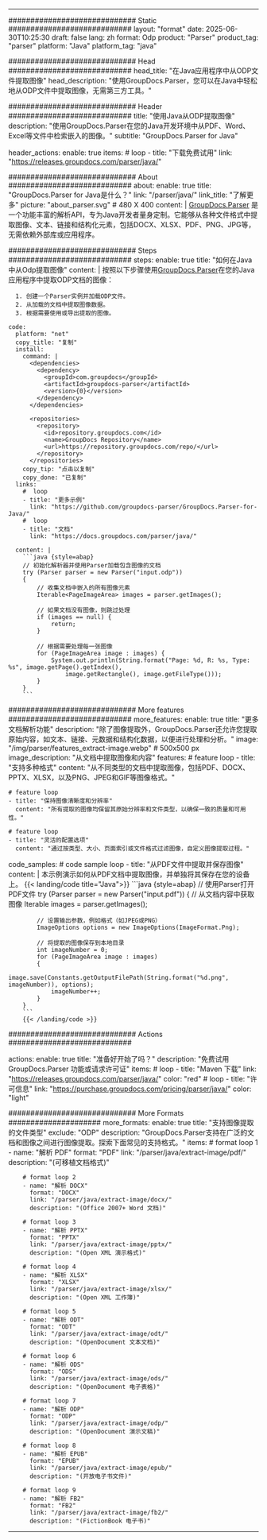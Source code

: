 


---
############################# Static ############################
layout: "format"
date:  2025-06-30T10:25:30
draft: false
lang: zh
format: Odp
product: "Parser"
product_tag: "parser"
platform: "Java"
platform_tag: "java"

############################# Head ############################
head_title: "在Java应用程序中从ODP文件提取图像"
head_description: "使用GroupDocs.Parser，您可以在Java中轻松地从ODP文件中提取图像，无需第三方工具。"

############################# Header ############################
title: "使用Java从ODP提取图像" 
description: "使用GroupDocs.Parser在您的Java开发环境中从PDF、Word、Excel等文件中检索嵌入的图像。"
subtitle: "GroupDocs.Parser for Java" 

header_actions:
  enable: true
  items:
    #  loop
    - title: "下载免费试用"
      link: "https://releases.groupdocs.com/parser/java/"
      
############################# About ############################
about:
    enable: true
    title: "GroupDocs.Parser for Java是什么？"
    link: "/parser/java/"
    link_title: "了解更多"
    picture: "about_parser.svg" # 480 X 400
    content: |
       [GroupDocs.Parser](/parser/java/) 是一个功能丰富的解析API，专为Java开发者量身定制。它能够从各种文件格式中提取图像、文本、链接和结构化元素，包括DOCX、XLSX、PDF、PNG、JPG等，无需依赖外部库或应用程序。

############################# Steps ############################
steps:
    enable: true
    title: "如何在Java中从Odp提取图像"
    content: |
      按照以下步骤使用[GroupDocs.Parser](/parser/java/)在您的Java应用程序中提取ODP文档的图像：
      
      1. 创建一个Parser实例并加载ODP文件。
      2. 从加载的文档中提取图像数据。
      3. 根据需要使用或导出提取的图像。
   
    code:
      platform: "net"
      copy_title: "复制"
      install:
        command: |
          <dependencies>
            <dependency>
              <groupId>com.groupdocs</groupId>
              <artifactId>groupdocs-parser</artifactId>
              <version>{0}</version>
            </dependency>
          </dependencies>

          <repositories>
            <repository>
              <id>repository.groupdocs.com</id>
              <name>GroupDocs Repository</name>
              <url>https://repository.groupdocs.com/repo/</url>
            </repository>
          </repositories>
        copy_tip: "点击以复制"
        copy_done: "已复制"
      links:
        #  loop
        - title: "更多示例"
          link: "https://github.com/groupdocs-parser/GroupDocs.Parser-for-Java/"
        #  loop
        - title: "文档"
          link: "https://docs.groupdocs.com/parser/java/"
          
      content: |
        ```java {style=abap}
        // 初始化解析器并使用Parser加载包含图像的文档
        try (Parser parser = new Parser("input.odp"))
        {
            // 收集文档中嵌入的所有图像元素
            Iterable<PageImageArea> images = parser.getImages();

            // 如果文档没有图像，则跳过处理
            if (images == null) {
                return;
            }

            // 根据需要处理每一张图像
            for (PageImageArea image : images) {
                System.out.println(String.format("Page: %d, R: %s, Type: %s", image.getPage().getIndex(), 
                    image.getRectangle(), image.getFileType()));
            }
        }
        ```            

############################# More features ############################
more_features:
  enable: true
  title: "更多文档解析功能"
  description: "除了图像提取外，GroupDocs.Parser还允许您提取原始内容，如文本、链接、元数据和结构化数据，以便进行处理和分析。"
  image: "/img/parser/features_extract-image.webp" # 500x500 px
  image_description: "从文档中提取图像和内容"
  features:
    # feature loop
    - title: "支持多种格式"
      content: "从不同类型的文档中提取图像，包括PDF、DOCX、PPTX、XLSX，以及PNG、JPEG和GIF等图像格式。"

    # feature loop
    - title: "保持图像清晰度和分辨率"
      content: "所有提取的图像均保留其原始分辨率和文件类型，以确保一致的质量和可用性。"

    # feature loop
    - title: "灵活的配置选项"
      content: "通过按类型、大小、页面索引或文件格式过滤图像，自定义图像提取过程。"
      
  code_samples:
    # code sample loop
    - title: "从PDF文件中提取并保存图像"
      content: |
        本示例演示如何从PDF文档中提取图像，并单独将其保存在您的设备上。
        {{< landing/code title="Java">}}
        ```java {style=abap}
        //  使用Parser打开PDF文件
        try (Parser parser = new Parser("input.pdf"))
        {
            // 从文档内容中获取图像
            Iterable<PageImageArea> images = parser.getImages();

            // 设置输出参数，例如格式（如JPEG或PNG）
            ImageOptions options = new ImageOptions(ImageFormat.Png);

            // 将提取的图像保存到本地目录
            int imageNumber = 0;
            for (PageImageArea image : images)
            {
                image.save(Constants.getOutputFilePath(String.format("%d.png", imageNumber)), options);
                imageNumber++;
            }
        }
        ```
        {{< /landing/code >}}


############################# Actions ############################

actions:
  enable: true
  title: "准备好开始了吗？"
  description: "免费试用 GroupDocs.Parser 功能或请求许可证"
  items:
    #  loop
    - title: "Maven 下载"
      link: "https://releases.groupdocs.com/parser/java/"
      color: "red"
        #  loop
    - title: "许可信息"
      link: "https://purchase.groupdocs.com/pricing/parser/java/"
      color: "light"


############################# More Formats #####################
more_formats:
    enable: true
    title: "支持图像提取的文件类型"
    exclude: "ODP"
    description: "GroupDocs.Parser支持在广泛的文档和图像之间进行图像提取。探索下面常见的支持格式。"
    items: 
        # format loop 1
        - name: "解析 PDF"
          format: "PDF"
          link: "/parser/java/extract-image/pdf/"
          description: "(可移植文档格式)"
          
        # format loop 2
        - name: "解析 DOCX"
          format: "DOCX"
          link: "/parser/java/extract-image/docx/"
          description: "(Office 2007+ Word 文档)"
          
        # format loop 3
        - name: "解析 PPTX"
          format: "PPTX"
          link: "/parser/java/extract-image/pptx/"
          description: "(Open XML 演示格式)"
          
        # format loop 4
        - name: "解析 XLSX"
          format: "XLSX"
          link: "/parser/java/extract-image/xlsx/"
          description: "(Open XML 工作簿)"
          
        # format loop 5
        - name: "解析 ODT"
          format: "ODT"
          link: "/parser/java/extract-image/odt/"
          description: "(OpenDocument 文本文档)"
          
        # format loop 6
        - name: "解析 ODS"
          format: "ODS"
          link: "/parser/java/extract-image/ods/"
          description: "(OpenDocument 电子表格)"
          
        # format loop 7
        - name: "解析 ODP"
          format: "ODP"
          link: "/parser/java/extract-image/odp/"
          description: "(OpenDocument 演示文稿)"
          
        # format loop 8
        - name: "解析 EPUB"
          format: "EPUB"
          link: "/parser/java/extract-image/epub/"
          description: "(开放电子书文件)"
          
        # format loop 9
        - name: "解析 FB2"
          format: "FB2"
          link: "/parser/java/extract-image/fb2/"
          description: "(FictionBook 电子书)"
         
          

---